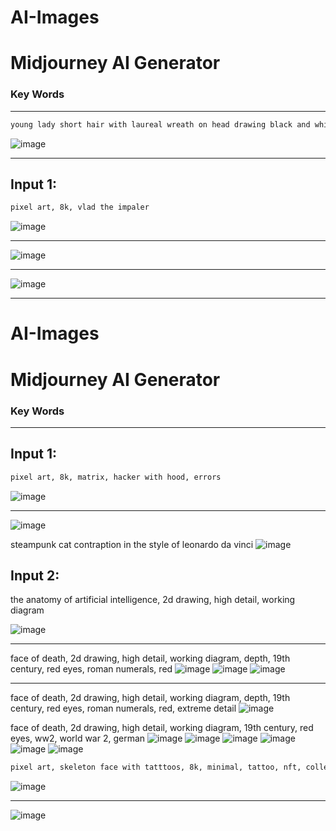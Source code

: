 # AI-Images

# Midjourney AI Generator

### Key Words

---

```bash
young lady short hair with laureal wreath on head drawing black and white dollar style
```

![image](https://user-images.githubusercontent.com/45083490/211557935-70c86ebd-449a-4a13-bdba-5f13d359e623.png)


---

## Input 1:

```bash
pixel art, 8k, vlad the impaler 
```

![image](https://user-images.githubusercontent.com/45083490/188154525-182c636e-961a-47c2-a294-dd6134dc55ef.png)

---

![image](https://user-images.githubusercontent.com/45083490/188154679-c626ddd7-3d70-42ac-be53-d6050b4ac9ab.png)

---

![image](https://user-images.githubusercontent.com/45083490/188154968-6a26d643-6485-4525-a82b-090064c761c7.png)

---

# AI-Images

# Midjourney AI Generator

### Key Words

---

## Input 1:

```bash
pixel art, 8k, matrix, hacker with hood, errors
```

![image](https://user-images.githubusercontent.com/45083490/188156143-47375e52-8ffa-40bf-954b-afa9a4d45349.png)

---

![image](https://user-images.githubusercontent.com/45083490/188156473-fe3a861f-5ed0-49d0-9d42-2c8a211e450c.png)


steampunk cat contraption in the style of leonardo da vinci
![image](https://user-images.githubusercontent.com/45083490/188166601-0175fd32-802e-4d0e-b0f6-a0fe30eff783.png)


## Input 2:

the anatomy of artificial intelligence, 2d drawing, high detail, working diagram

![image](https://user-images.githubusercontent.com/45083490/188165133-3384577e-7816-4b18-bfa1-dd9dc4193ee6.png)

---

face of death, 2d drawing, high detail, working diagram, depth, 19th century, red eyes, roman numerals, red
![image](https://user-images.githubusercontent.com/45083490/188165278-585adb3b-9eaa-46d6-9ccc-799a0aacd21b.png)
![image](https://user-images.githubusercontent.com/45083490/188165860-d40b8384-25e1-404f-8786-9206c9aec2a4.png)
![image](https://user-images.githubusercontent.com/45083490/188166060-912fcbb6-f810-4639-958b-7bd10854c7b7.png)

---

face of death, 2d drawing, high detail, working diagram, depth, 19th century, red eyes, roman numerals, red, extreme detail
![image](https://user-images.githubusercontent.com/45083490/188165716-4dcd721e-30cc-4f03-97b8-17a83a5abfea.png)

face of death, 2d drawing, high detail, working diagram, 19th century, red eyes, ww2, world war 2, german
![image](https://user-images.githubusercontent.com/45083490/188166681-ebb04bb9-7e6f-4dfa-a3e0-97dda33c5def.png)
![image](https://user-images.githubusercontent.com/45083490/188166798-f3a14a05-8f69-459a-b881-1e986fb169b0.png)
![image](https://user-images.githubusercontent.com/45083490/188166945-68f17c19-08bf-4cc7-b488-c0f49fb62aee.png)
![image](https://user-images.githubusercontent.com/45083490/188167183-3c6b436c-cc80-423f-8224-14b3bed4dc57.png)
![image](https://user-images.githubusercontent.com/45083490/188167256-68660e8c-a3ef-4505-b195-8f734a9b7ffa.png)
![image](https://user-images.githubusercontent.com/45083490/188167514-4ab02663-1346-41fa-9b47-c5651a612eaa.png)



```bash
pixel art, skeleton face with tatttoos, 8k, minimal, tattoo, nft, collection
```

![image](https://user-images.githubusercontent.com/45083490/188162430-ece1653c-3769-460c-ba51-0b534637c80f.png)


---

![image](https://user-images.githubusercontent.com/45083490/188160651-387caebb-e122-49b9-9f01-dc5b2c491050.png)

